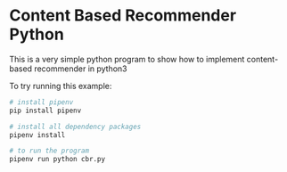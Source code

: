 Content Based Recommender Python
=======

This is a very simple python program to show how to implement content-based recommender in python3

To try running this example:
```sh
# install pipenv
pip install pipenv

# install all dependency packages
pipenv install

# to run the program
pipenv run python cbr.py
```
